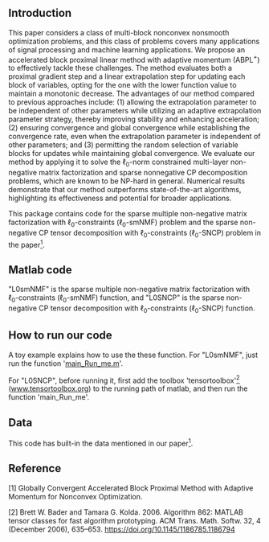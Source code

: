 ## Introduction
This paper considers a class of multi-block nonconvex nonsmooth optimization problems, and this class of problems covers many applications of signal processing and machine learning applications. 
We propose an accelerated block proximal linear method with adaptive momentum (ABPL$^+$) to effectively tackle these challenges.
The method evaluates both a proximal gradient step and a linear extrapolation step for updating each block of variables, opting for the one with the lower function value to maintain a monotonic decrease.
The advantages of our method compared to previous approaches include: 
(1) allowing the extrapolation parameter to be independent of other parameters while utilizing an adaptive extrapolation parameter strategy, thereby improving stability and enhancing acceleration;
(2) ensuring convergence and global convergence while establishing the convergence rate, even when the extrapolation parameter is independent of other parameters; and 
(3) permitting the random selection of variable blocks for updates while maintaining global convergence.
We evaluate our method by applying it to solve the $\ell_0$-norm constrained multi-layer non-negative matrix factorization and sparse nonnegative CP decomposition problems, which are known to be NP-hard in general. 
Numerical results demonstrate that our method outperforms state-of-the-art algorithms, highlighting its effectiveness and potential for broader applications. 

This package contains code for the sparse multiple non-negative matrix factorization with $\ell_0$-constraints ($\ell_0$-smNMF) problem and the sparse non-negative CP tensor decomposition with $\ell_0$-constraints ($\ell_0$-SNCP) problem in the paper[<sup>1</sup>](#refer-id). 

## Matlab code
"L0smNMF" is the sparse multiple non-negative matrix factorization with $\ell_0$-constraints ($\ell_0$-smNMF) function, and "L0SNCP" is the sparse non-negative CP tensor decomposition with $\ell_0$-constraints ($\ell_0$-SNCP) function. 

## How to run our code
A toy example explains how to use the these function. For "L0smNMF", just run the function '[main_Run_me.m](L0smNMF/main_Run_me.m)'. 

For "L0SNCP", before running it, first add the toolbox 'tensortoolbox'[<sup>2</sup>](#refer-id) (www.tensortoolbox.org) to the running path of matlab, and then run the function 'main_Run_me'. 

## Data
This code has built-in the data mentioned in our paper[<sup>1</sup>](#refer-id). 

## Reference
<div id="refer-id"></div>
[1] Globally Convergent Accelerated Block Proximal Method with Adaptive Momentum for Nonconvex Optimization. 

[2] Brett W. Bader and Tamara G. Kolda. 2006. Algorithm 862: MATLAB tensor classes for fast algorithm prototyping. ACM Trans. Math. Softw. 32, 4 (December 2006), 635–653. https://doi.org/10.1145/1186785.1186794
